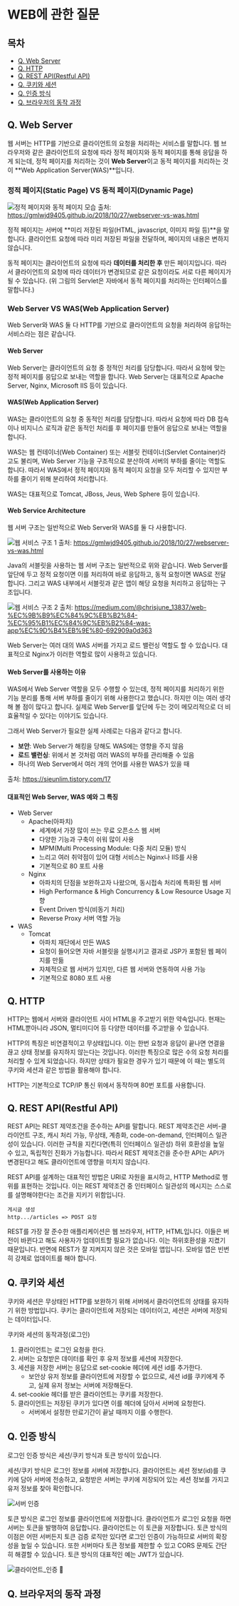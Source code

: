 # WEB에 관한 질문

## 목차
- [Q. Web Server](#q-web-server)
- [Q. HTTP](#q-http)
- [Q. REST API(Restful API)](#q-rest-apirestful-api)
- [Q. 쿠키와 세션](#q-쿠키와-세션)
- [Q. 인증 방식](#q-인증-방식)
- [Q. 브라우저의 동작 과정](#q-브라우저의-동작-과정)

## Q. Web Server
웹 서버는 HTTP를 기반으로 클라이언트의 요청을 처리하는 서비스를 말합니다. 웹 브라우저와 같은 클라이언트의 요청에 따라 정적 페이지와 동적 페이지를 통해 응답을 하게 되는데, 정적 페이지를 처리하는 것이 **Web Server**이고 동적 페이지를 처리하는 것이 **Web Application Server(WAS)**입니다.

### 정적 페이지(Static Page) VS 동적 페이지(Dynamic Page)

![정적 페이지와 동적 페이지 모습](./images/static_page_vs_dynamic_page.png)
출처: <https://gmlwjd9405.github.io/2018/10/27/webserver-vs-was.html>

정적 페이지는 서버에 **미리 저장된 파일(HTML, javascript, 이미지 파일 등)**을 말합니다. 클라이언트 요청에 따라 미리 저장된 파일을 전달하며, 페이지의 내용은 변하지 않습니다.

동적 페이지는 클라이언트의 요청에 따라 **데이터를 처리한 후** 만든 페이지입니다. 따라서 클라이언트의 요청에 따라 데이터가 변경되므로 같은 요청이라도 서로 다른 페이지가 될 수 있습니다. (위 그림의 Servlet은 자바에서 동적 페이지를 처리하는 인터페이스를 말합니다.)

### Web Server VS WAS(Web Application Server)
Web Server와 WAS 둘 다 HTTP를 기반으로 클라이언트의 요청을 처리하여 응답하는 서비스라는 점은 같습니다.

#### Web Server
Web Server는 클라이언트의 요청 중 정적인 처리를 담당합니다. 따라서 요청에 맞는 정적 페이지를 응답으로 보내는 역할을 합니다. Web Server는 대표적으로 Apache Server, Nginx, Microsoft IIS 등이 있습니다.

#### WAS(Web Application Server)
WAS는 클라이언트의 요청 중 동적인 처리를 담당합니다. 따라서 요청에 따라 DB 접속이나 비지니스 로직과 같은 동적인 처리를 후 페이지를 만들어 응답으로 보내는 역할을 합니다. 

WAS는 웹 컨테이너(Web Container) 또는 서블릿 컨테이너(Servlet Container)라고도 불리며, Web Server 기능을 구조적으로 분산하여 서버의 부하를 줄이는 역할도 합니다. 따라서 WAS에서 정적 페이지와 동적 페이지 요청을 모두 처리할 수 있지만 부하를 줄이기 위해 분리하여 처리합니다.

WAS는 대표적으로 Tomcat, JBoss, Jeus, Web Sphere 등이 있습니다.

#### Web Service Architecture
웹 서버 구조는 일반적으로 Web Server와 WAS를 둘 다 사용합니다.

![웹 서비스 구조 1](./images/web_service_architecture.png)
출처: <https://gmlwjd9405.github.io/2018/10/27/webserver-vs-was.html>

Java의 서블릿을 사용하는 웹 서버 구조는 일반적으로 위와 같습니다. Web Server를 앞단에 두고 정적 요청이면 이를 처리하여 바로 응답하고, 동적 요청이면 WAS로 전달합니다. 그리고 WAS 내부에서 서블릿과 같은 앱이 해당 요청을 처리하고 응답하는 구조입니다.

![웹 서비스 구조 2](./images/web_service_architecture2.png)
출처: <https://medium.com/@chrisjune_13837/web-%EC%9B%B9%EC%84%9C%EB%B2%84-%EC%95%B1%EC%84%9C%EB%B2%84-was-app%EC%9D%B4%EB%9E%80-692909a0d363>

Web Server는 여러 대의 WAS 서버를 가지고 로드 밸런싱 역할도 할 수 있습니다. 대표적으로 Nginx가 이러한 역할로 많이 사용하고 있습니다.

#### Web Server를 사용하는 이유
WAS에서 Web Server 역할을 모두 수행할 수 있는데, 정적 페이지를 처리하기 위한 기능 분리를 통해 서버 부하를 줄이기 위해 사용한다고 했습니다. 하지만 이는 여러 생각해 볼 점이 많다고 합니다. 실제로 Web Server를 앞단에 두는 것이 메모리적으로 더 비효율적일 수 있다는 이야기도 있습니다.

그래서 Web Server가 필요한 실제 사례로는 다음과 같다고 합니다.
- **보안**: Web Server가 해킹을 당해도 WAS에는 영향을 주지 않음
- **로드 밸런싱**: 위에서 본 것처럼 여러 WAS의 부하를 관리해줄 수 있음
- 하나의 Web Server에서 여러 개의 언어를 사용한 WAS가 있을 때

출처: <https://sieunlim.tistory.com/17> 

#### 대표적인 Web Server, WAS 예와 그 특징
- Web Server
    - Apache(아파치)
        - 세계에서 가장 많이 쓰는 무료 오픈소스 웹 서버
        - 다양한 기능과 구축이 쉬워 많이 사용
        - MPM(Multi Processing Module: 다중 처리 모듈) 방식
        - 느리고 여러 취약점이 있어 대형 서비스는 Nginx나 IIS를 사용
        - 기본적으로 80 포트 사용
    - Nginx
        - 아파치의 단점을 보완하고자 나왔으며, 동시접속 처리에 특화된 웹 서버
        - High Performance & High Concurrency & Low Resource Usage 지향
        - Event Driven 방식(비동기 처리)
        - Reverse Proxy 서버 역할 가능
- WAS
    - Tomcat
        - 아파치 재단에서 만든 WAS
        - 요청이 들어오면 자바 서블릿을 실행시키고 결과로 JSP가 포함된 웹 페이지를 만듦
        - 자체적으로 웹 서버가 있지만, 다른 웹 서버와 연동하여 사용 가능
        - 기본적으로 8080 포트 사용

## Q. HTTP
HTTP는 웹에서 서버와 클라이언트 사이 HTML을 주고받기 위한 약속입니다. 현재는 HTML뿐아니라 JSON, 멀티미디어 등 다양한 데이터를 주고받을 수 있습니다.

HTTP의 특징은 비연결적이고 무상태입니다. 이는 한번 요청과 응답이 끝나면 연결을 끊고 상태 정보를 유지하지 않는다는 것입니다. 이러한 특징으로 많은 수의 요청 처리를 처리할 수 있게 되었습니다. 하지만 상태가 필요한 경우가 있기 때문에 이 때는 별도의 쿠키와 세션과 같은 방법을 활용해야 합니다.

HTTP는 기본적으로 TCP/IP 통신 위에서 동작하며 80번 포트를 사용합니다.


## Q. REST API(Restful API)
REST API는 REST 제약조건을 준수하는 API를 말합니다. REST 제약조건은 서버-클라이언트 구조, 캐시 처리 가능, 무상태, 계층화, code-on-demand, 인터페이스 일관성이 있습니다. 이러한 규칙을 지킨다면(특히 인터페이스 일관성) 하위 호환성을 높일 수 있고, 독립적인 진화가 가능합니다. 따라서 REST 제약조건을 준수한 API는 API가 변경된다고 해도 클라이언트에 영향을 미치지 않습니다.

REST API를 설계하는 대표적인 방법은 URI로 자원을 표시하고, HTTP Method로 행위를 표현하는 것입니다. 이는 REST 제약조건 중 인터페이스 일관성의 메시지는 스스로를 설명해야한다는 조건을 지키기 위함입니다.

```
게시글 생성
http.../articles => POST 요청
```

REST를 가장 잘 준수한 애플리케이션은 웹 브라우저, HTTP, HTML입니다. 이들은 버전이 바뀐다고 해도 사용자가 업데이트할 필요가 없습니다. 이는 하위호환성을 지켰기 때문입니다. 반면에 REST가 잘 지켜지지 않은 것은 모바일 앱입니다. 모바일 앱은 빈번히 강제로 업데이트를 해야 합니다.


## Q. 쿠키와 세션
쿠키와 세션은 무상태인 HTTP를 보완하기 위해 서버에서 클라이언트의 상태를 유지하기 위한 방법입니다. 쿠키는 클라이언트에 저장되는 데이터이고, 세션은 서버에 저장되는 데이터입니다.

쿠키와 세션의 동작과정(로그인)
1. 클라이언트는 로그인 요청을 한다.
2. 서버는 요청받은 데이터를 확인 후 유저 정보를 세션에 저장한다.
3. 세션을 저장한 서버는 응답으로 set-cookie 헤더에 세션 id를 추가한다.
    - 보안상 유저 정보를 클라이언트에 저장할 수 없으므로, 세션 id를 쿠키에게 주고, 실제 유저 정보는 서버에 저장해둔다.
4. set-cookie 헤더를 받은 클라이언트는 쿠키를 저장한다.
5. 클라이언트는 저장된 쿠키가 있다면 이를 헤더에 담아서 서버에 요청한다.
    - 서버에서 설정한 만료기간이 끝날 때까지 이를 수행한다.


## Q. 인증 방식
로그인 인증 방식은 세션/쿠키 방식과 토큰 방식이 있습니다.

세션/쿠키 방식은 로그인 정보를 서버에 저장합니다. 클라이언트는 세션 정보(id)를 쿠키에 담아 서버에 전송하고, 요청받은 서버는 쿠키에 저장되어 있는 세션 정보를 가지고 유저 정보를 찾아 확인합니다.

![서버 인증](./images/서버_인증_기반.png)

토큰 방식은 로그인 정보를 클라이언트에 저장합니다. 클라이언트가 로그인 요청을 하면 서버는 토큰을 발행하여 응답합니다. 클라이언트는 이 토큰을 저장합니다. 토큰 방식의 이점은 어떤 서버든지 토큰 검증 로직만 있다면 로그인 인증이 가능하므로 서버의 확장성을 높일 수 있습니다. 또한 서버마다 토큰 정보를 제한할 수 있고 CORS 문제도 간단히 해결할 수 있습니다. 토큰 방식의 대표적인 예는 JWT가 있습니다.

![클라이언트_인증](./images/토큰_인증_기반.png)


## Q. 브라우저의 동작 과정

